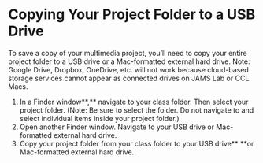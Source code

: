 # Copying Your Project Folder to a USB Drive

To save a copy of your multimedia project, you’ll need to copy your entire project folder to a USB drive or a Mac-formatted external hard drive. Note: Google Drive, Dropbox, OneDrive, etc. will not work because cloud-based storage services cannot appear as connected drives on JAMS Lab or CCL Macs.

1. In a Finder window**,** navigate to your class folder. Then select your project folder. \(Note: Be sure to select the folder. Do not navigate to and select individual items inside your project folder.\)
2. Open another Finder window. Navigate to your USB drive or Mac-formatted external hard drive. 
3. Copy your project folder from your class folder to your USB drive** **or Mac-formatted external hard drive.


